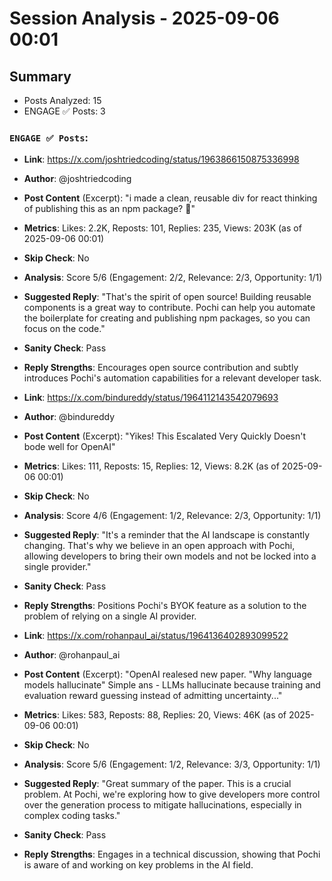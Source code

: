 # Session Analysis - 2025-09-06 00:01

## Summary
- Posts Analyzed: 15
- ENGAGE ✅ Posts: 3

### `ENGAGE ✅ Posts`:

- **Link**: https://x.com/joshtriedcoding/status/1963866150875336998
- **Author**: @joshtriedcoding
- **Post Content** (Excerpt): "i made a clean, reusable div for react thinking of publishing this as an npm package? 👀"
- **Metrics**: Likes: 2.2K, Reposts: 101, Replies: 235, Views: 203K (as of 2025-09-06 00:01)
- **Skip Check**: No
- **Analysis**: Score 5/6 (Engagement: 2/2, Relevance: 2/3, Opportunity: 1/1)
- **Suggested Reply**: "That's the spirit of open source! Building reusable components is a great way to contribute. Pochi can help you automate the boilerplate for creating and publishing npm packages, so you can focus on the code."
- **Sanity Check**: Pass
- **Reply Strengths**: Encourages open source contribution and subtly introduces Pochi's automation capabilities for a relevant developer task.

- **Link**: https://x.com/bindureddy/status/1964112143542079693
- **Author**: @bindureddy
- **Post Content** (Excerpt): "Yikes! This Escalated Very Quickly Doesn't bode well for OpenAI"
- **Metrics**: Likes: 111, Reposts: 15, Replies: 12, Views: 8.2K (as of 2025-09-06 00:01)
- **Skip Check**: No
- **Analysis**: Score 4/6 (Engagement: 1/2, Relevance: 2/3, Opportunity: 1/1)
- **Suggested Reply**: "It's a reminder that the AI landscape is constantly changing. That's why we believe in an open approach with Pochi, allowing developers to bring their own models and not be locked into a single provider."
- **Sanity Check**: Pass
- **Reply Strengths**: Positions Pochi's BYOK feature as a solution to the problem of relying on a single AI provider.

- **Link**: https://x.com/rohanpaul_ai/status/1964136402893099522
- **Author**: @rohanpaul_ai
- **Post Content** (Excerpt): "OpenAI realesed new paper. \"Why language models hallucinate\" Simple ans - LLMs hallucinate because training and evaluation reward guessing instead of admitting uncertainty..."
- **Metrics**: Likes: 583, Reposts: 88, Replies: 20, Views: 46K (as of 2025-09-06 00:01)
- **Skip Check**: No
- **Analysis**: Score 5/6 (Engagement: 1/2, Relevance: 3/3, Opportunity: 1/1)
- **Suggested Reply**: "Great summary of the paper. This is a crucial problem. At Pochi, we're exploring how to give developers more control over the generation process to mitigate hallucinations, especially in complex coding tasks."
- **Sanity Check**: Pass
- **Reply Strengths**: Engages in a technical discussion, showing that Pochi is aware of and working on key problems in the AI field.
